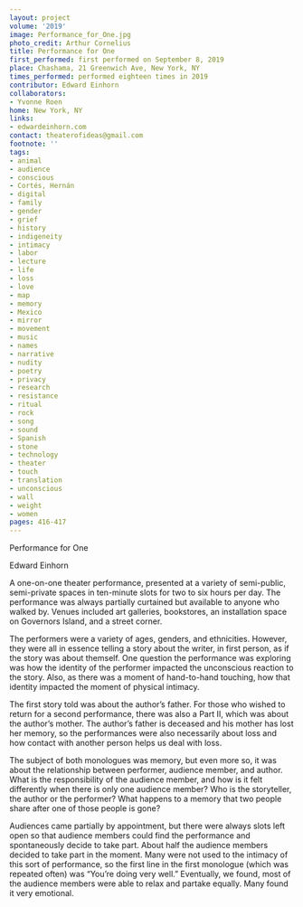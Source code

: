 ```yaml
---
layout: project
volume: '2019'
image: Performance_for_One.jpg
photo_credit: Arthur Cornelius
title: Performance for One
first_performed: first performed on September 8, 2019
place: Chashama, 21 Greenwich Ave, New York, NY
times_performed: performed eighteen times in 2019
contributor: Edward Einhorn
collaborators:
- Yvonne Roen
home: New York, NY
links:
- edwardeinhorn.com
contact: theaterofideas@gmail.com
footnote: ''
tags:
- animal
- audience
- conscious
- Cortés, Hernán
- digital
- family
- gender
- grief
- history
- indigeneity
- intimacy
- labor
- lecture
- life
- loss
- love
- map
- memory
- Mexico
- mirror
- movement
- music
- names
- narrative
- nudity
- poetry
- privacy
- research
- resistance
- ritual
- rock
- song
- sound
- Spanish
- stone
- technology
- theater
- touch
- translation
- unconscious
- wall
- weight
- women
pages: 416-417
---
```



Performance for One

Edward Einhorn

A one-on-one theater performance, presented at a variety of semi-public, semi-private spaces in ten-minute slots for two to six hours per day. The performance was always partially curtained but available to anyone who walked by. Venues included art galleries, bookstores, an installation space on Governors Island, and a street corner.

The performers were a variety of ages, genders, and ethnicities. However, they were all in essence telling a story about the writer, in first person, as if the story was about themself. One question the performance was exploring was how the identity of the performer impacted the unconscious reaction to the story. Also, as there was a moment of hand-to-hand touching, how that identity impacted the moment of physical intimacy.

The first story told was about the author’s father. For those who wished to return for a second performance, there was also a Part II, which was about the author’s mother. The author’s father is deceased and his mother has lost her memory, so the performances were also necessarily about loss and how contact with another person helps us deal with loss.

The subject of both monologues was memory, but even more so, it was about the relationship between performer, audience member, and author. What is the responsibility of the audience member, and how is it felt differently when there is only one audience member? Who is the storyteller, the author or the performer? What happens to a memory that two people share after one of those people is gone?

Audiences came partially by appointment, but there were always slots left open so that audience members could find the performance and spontaneously decide to take part. About half the audience members decided to take part in the moment. Many were not used to the intimacy of this sort of performance, so the first line in the first monologue (which was repeated often) was “You’re doing very well.” Eventually, we found, most of the audience members were able to relax and partake equally. Many found it very emotional.
